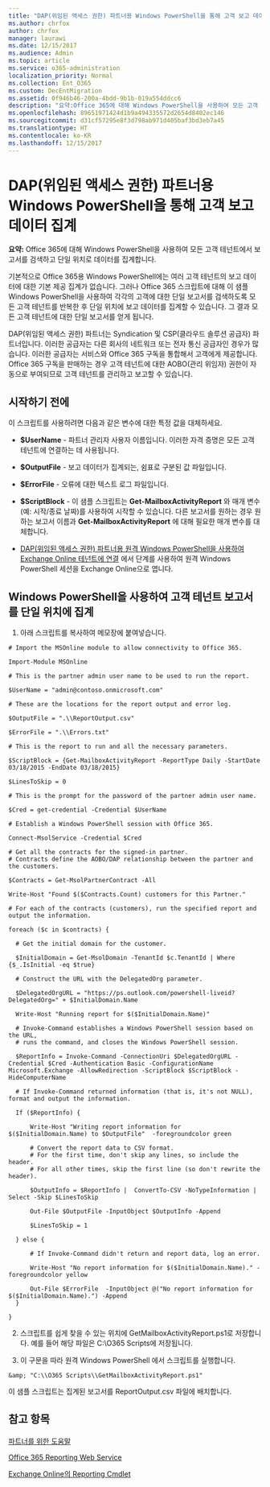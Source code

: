 ```yaml
---
title: "DAP(위임된 액세스 권한) 파트너용 Windows PowerShell을 통해 고객 보고 데이터 집계"
ms.author: chrfox
author: chrfox
manager: laurawi
ms.date: 12/15/2017
ms.audience: Admin
ms.topic: article
ms.service: o365-administration
localization_priority: Normal
ms.collection: Ent_O365
ms.custom: DecEntMigration
ms.assetid: 0f946b46-200a-4bdd-9b1b-019a554ddcc6
description: "요약:Office 365에 대해 Windows PowerShell을 사용하여 모든 고객 테넌트에서 보고서를 검색하고 단일 위치로 데이터를 집계합니다."
ms.openlocfilehash: 89651971424d1b9a494335572d2654d8402ec146
ms.sourcegitcommit: d31cf57295e8f3d798ab971d405baf3bd3eb7a45
ms.translationtype: HT
ms.contentlocale: ko-KR
ms.lasthandoff: 12/15/2017
---
```

# <a name="aggregate-customer-reporting-data-via-windows-powershell-for-delegated-access-permission-dap-partners"></a>DAP(위임된 액세스 권한) 파트너용 Windows PowerShell을 통해 고객 보고 데이터 집계

 **요약:** Office 365에 대해 Windows PowerShell을 사용하여 모든 고객 테넌트에서 보고서를 검색하고 단일 위치로 데이터를 집계합니다.
  
기본적으로 Office 365용 Windows PowerShell에는 여러 고객 테넌트의 보고 데이터에 대한 기본 제공 집계가 없습니다. 그러나 Office 365 스크립트에 대해 이 샘플 Windows PowerShell을 사용하여 각각의 고객에 대한 단일 보고서를 검색하도록 모든 고객 테넌트를 반복한 후 단일 위치에 보고 데이터를 집계할 수 있습니다. 그 결과 모든 고객 테넌트에 대한 단일 보고서를 얻게 됩니다. 
  
DAP(위임된 액세스 권한) 파트너는 Syndication 및 CSP(클라우드 솔루션 공급자) 파트너입니다. 이러한 공급자는 다른 회사의 네트워크 또는 전자 통신 공급자인 경우가 많습니다. 이러한 공급자는 서비스와 Office 365 구독을 통합해서 고객에게 제공합니다. Office 365 구독을 판매하는 경우 고객 테넌트에 대한 AOBO(관리 위임자) 권한이 자동으로 부여되므로 고객 테넌트를 관리하고 보고할 수 있습니다.
## <a name="before-you-begin"></a>시작하기 전에

이 스크립트를 사용하려면 다음과 같은 변수에 대한 특정 값을 대체하세요.
  
- **$UserName** - 파트너 관리자 사용자 이름입니다. 이러한 자격 증명은 모든 고객 테넌트에 연결하는 데 사용됩니다.
    
- **$OutputFile** - 보고 데이터가 집계되는, 쉼표로 구분된 값 파일입니다.
    
- **$ErrorFile** - 오류에 대한 텍스트 로그 파일입니다.
    
- **$ScriptBlock** - 이 샘플 스크립트는 **Get-MailboxActivityReport** 와 매개 변수(예: 시작/종료 날짜)를 사용하여 시작할 수 있습니다. 다른 보고서를 원하는 경우 원하는 보고서 이름과 **Get-MailboxActivityReport** 에 대해 필요한 매개 변수를 대체합니다.
    
- [DAP(위임된 액세스 권한) 파트너용 원격 Windows PowerShell을 사용하여 Exchange Online 테넌트에 연결](connect-to-exchange-online-tenants-with-remote-windows-powershell-for-delegated.md) 에서 단계를 사용하여 원격 Windows PowerShell 세션을 Exchange Online으로 엽니다.
    
## <a name="use-windows-powershell-to-aggregate-customer-tenant-reports-to-a-single-location"></a>Windows PowerShell을 사용하여 고객 테넌트 보고서를 단일 위치에 집계

1. 아래 스크립트를 복사하여 메모장에 붙여넣습니다.
    
  ```
  # Import the MSOnline module to allow connectivity to Office 365.

Import-Module MSOnline

# This is the partner admin user name to be used to run the report.

$UserName = "admin@contoso.onmicrosoft.com"

# These are the locations for the report output and error log.

$OutputFile = ".\\ReportOutput.csv"

$ErrorFile = ".\\Errors.txt"

# This is the report to run and all the necessary parameters.

$ScriptBlock = {Get-MailboxActivityReport -ReportType Daily -StartDate 03/18/2015 -EndDate 03/18/2015}

$LinesToSkip = 0

# This is the prompt for the password of the partner admin user name.

$Cred = get-credential -Credential $UserName

# Establish a Windows PowerShell session with Office 365.

Connect-MsolService -Credential $Cred

# Get all the contracts for the signed-in partner.  
# Contracts define the AOBO/DAP relationship between the partner and the customers.

$Contracts = Get-MsolPartnerContract -All

Write-Host "Found $($Contracts.Count) customers for this Partner."

# For each of the contracts (customers), run the specified report and output the information.

foreach ($c in $contracts) { 

    # Get the initial domain for the customer.

    $InitialDomain = Get-MsolDomain -TenantId $c.TenantId | Where {$_.IsInitial -eq $true}

    # Construct the URL with the DelegatedOrg parameter.
    
    $DelegatedOrgURL = "https://ps.outlook.com/powershell-liveid?DelegatedOrg=" + $InitialDomain.Name
        
    Write-Host "Running report for $($InitialDomain.Name)"

    # Invoke-Command establishes a Windows PowerShell session based on the URL,
    # runs the command, and closes the Windows PowerShell session.
    
    $ReportInfo = Invoke-Command -ConnectionUri $DelegatedOrgURL -Credential $Cred -Authentication Basic -ConfigurationName Microsoft.Exchange -AllowRedirection -ScriptBlock $ScriptBlock -HideComputerName

    # If Invoke-Command returned information (that is, it's not NULL), format and output the information.
    
    If ($ReportInfo) {

        Write-Host "Writing report information for $($InitialDomain.Name) to $OutputFile"  -foregroundcolor green

        # Convert the report data to CSV format.
        # For the first time, don't skip any lines, so include the header.
        # For all other times, skip the first line (so don't rewrite the header).
        
        $OutputInfo = $ReportInfo |  ConvertTo-CSV -NoTypeInformation | Select -Skip $LinesToSkip

        Out-File $OutputFile -InputObject $OutputInfo -Append

        $LinesToSkip = 1

    } else {

        # If Invoke-Command didn't return and report data, log an error.
        
        Write-Host "No report information for $($InitialDomain.Name)." -foregroundcolor yellow
           
        Out-File $ErrorFile  -InputObject @("No report information for $($InitialDomain.Name).") -Append
    }

}

  ```

2. 스크립트를 쉽게 찾을 수 있는 위치에 GetMailboxActivityReport.ps1로 저장합니다. 예를 들어 해당 파일은 C:\\O365 Scripts에 저장됩니다. 
    
3. 이 구문을 따라 원격 Windows PowerShell 에서 스크립트를 실행합니다.
    
  ```
  &amp; "C:\\O365 Scripts\\GetMailboxActivityReport.ps1"
  ```

이 샘플 스크립트는 집계된 보고서를 ReportOutput.csv 파일에 배치합니다.
  
## <a name="see-also"></a>참고 항목

#### 

[파트너를 위한 도움말](https://go.microsoft.com/fwlink/p/?LinkID=533477)
  
[Office 365 Reporting Web Service](https://go.microsoft.com/fwlink/p/?LinkId=532777)
  
[Exchange Online의 Reporting Cmdlet](https://go.microsoft.com/fwlink/p/?LinkId=526430)

